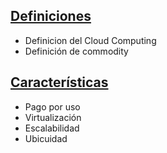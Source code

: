 ## [Definiciones](1-Definición-del-clud-computing.md)

- Definicion del Cloud Computing
- Definición de commodity

## [Características](2-Caracteristicas.md)
- Pago por uso
- Virtualización
- Escalabilidad
- Ubicuidad

